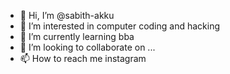 - 👋 Hi, I’m @sabith-akku
- 👀 I’m interested in computer coding and hacking 
- 🌱 I’m currently learning bba 
- 💞️ I’m looking to collaborate on ...
- 📫 How to reach me instagram

<!---
sabith-akku/sabith-akku is a ✨ special ✨ repository because its `README.md` (this file) appears on your GitHub profile.
You can click the Preview link to take a look at your changes.
--->
